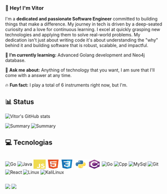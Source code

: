 ### 👋 Hey! I'm Vitor

I'm a **dedicated and passionate Software Engineer** committed to building things that make a difference. My journey in tech is driven by a deep-seated curiosity and a love for continuous learning. I excel at quickly grasping new technologies and applying them to solve real-world problems. My dedication isn't just about writing code it's about understanding the "why" behind it and building software that is robust, scalable, and impactful.

🌱 **I’m currently learning:** Advanced Golang development and Neo4j database.

🤔 **Ask me about:** Anything of technology that you want, I am sure that I'll come with a answer at any time.

🔥 **Fun fact:** I play a total of 6 instruments right now, but I'm.

## 📊 Status

![Vitor's GitHub stats](https://github-readme-stats-kappa-rosy.vercel.app/api?username=VitorDeF&show_icons=true&theme=radical)

![Summary](https://github-profile-summary-cards.vercel.app/api/cards/repos-per-language?username=VitorDeF&theme=github_dark)
![Summary](https://github-profile-summary-cards.vercel.app/api/cards/most-commit-language?username=VitorDeF&theme=github_dark)

## 💻 Tecnologias

<div style="display: inline_block"><br>
  <img align="center" alt="Go" height="30" width="40" src="https://cdn.jsdelivr.net/gh/devicons/devicon@latest/icons/go/go-original-wordmark.svg" />
  <img align="center" alt="Java" height="30" width="40" src="https://cdn.jsdelivr.net/gh/devicons/devicon/icons/java/java-original.svg">
  <img align="center" alt="Js" height="30" width="40" src="https://raw.githubusercontent.com/devicons/devicon/master/icons/javascript/javascript-plain.svg">
  <img align="center" alt="HTML" height="30" width="40" src="https://raw.githubusercontent.com/devicons/devicon/master/icons/html5/html5-original.svg">
  <img align="center" alt="CSS" height="30" width="40" src="https://raw.githubusercontent.com/devicons/devicon/master/icons/css3/css3-original.svg">
  <img align="center" alt="Python" height="30" width="40" src="https://raw.githubusercontent.com/devicons/devicon/master/icons/python/python-original.svg">
  <img align="center" alt="Csharp" height="30" width="40" src="https://raw.githubusercontent.com/devicons/devicon/master/icons/csharp/csharp-original.svg">
  <img align="center" alt="Go" height="30" width="40" src="https://cdn.jsdelivr.net/gh/devicons/devicon@latest/icons/flutter/flutter-original.svg" />
  <img align="center" alt="Cpp" height="30" width="40" src="https://cdn.jsdelivr.net/gh/devicons/devicon@latest/icons/cplusplus/cplusplus-original.svg" />
  <img align="center" alt="MySql" height="30" width="40" src="https://cdn.jsdelivr.net/gh/devicons/devicon/icons/mysql/mysql-original.svg" />
  <img align="center" alt="Git" height="30" width="40" src="https://cdn.jsdelivr.net/gh/devicons/devicon@latest/icons/git/git-original-wordmark.svg" />
  <img align="center" alt="React" height="30" width="40" src="https://cdn.jsdelivr.net/gh/devicons/devicon@latest/icons/react/react-original.svg" />
  <img align="center" alt="Linux" height="30" width="40" src="https://cdn.jsdelivr.net/gh/devicons/devicon@latest/icons/linux/linux-original.svg" />
  <img align="center" alt="KaliLinux" height="30" width="40" src="https://cdn.jsdelivr.net/gh/devicons/devicon@latest/icons/kalilinux/kalilinux-original.svg" />

</div>
  
  ##
 
<div> 
  <a href = "mailto:vitorfigp@gmail.com"><img src="https://img.shields.io/badge/-Gmail-%23333?style=for-the-badge&logo=gmail&logoColor=white" target="_blank"></a>
  <a href="https://www.linkedin.com/in/vítor-pereira-15104223b" target="_blank"><img src="https://img.shields.io/badge/-LinkedIn-%230077B5?style=for-the-badge&logo=linkedin&logoColor=white" target="_blank"></a> 
</div>
